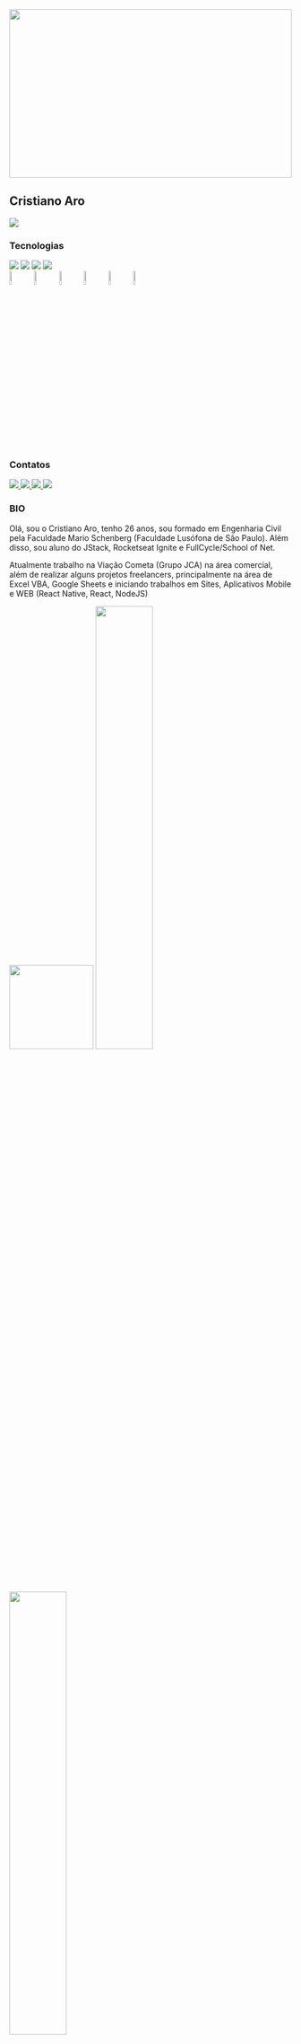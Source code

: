 <img height="300em" width="100%" src="https://images.unsplash.com/photo-1555949963-ff9fe0c870eb?ixid=MnwxMjA3fDB8MHxwaG90by1wYWdlfHx8fGVufDB8fHx8&ixlib=rb-1.2.1&auto=format&fit=crop&w=2000&q=80" />

## Cristiano Aro
![](https://komarev.com/ghpvc/?username=cristianoaro&color=blueviolet)

### Tecnologias

<div style="display: inline_block">
<img src="https://img.shields.io/badge/-Excel+VBA-green?style=for-the-badge&logo=microsoft-excel&logoColor=white" target="_blank">
<img src="https://img.shields.io/badge/-GITHUB-gray?style=for-the-badge&logo=github&logoColor=white" target="_blank">
<img src="https://img.shields.io/badge/Elixir-4B275F?style=for-the-badge&logo=elixir&logoColor=white" target="_blank">
<img src="https://img.shields.io/badge/JavaScript-323330?style=for-the-badge&logo=javascript&logoColor=F7DF1E" target="_blank">
</div>
<div style="display: inline_block">
<img width="8%" src="https://cdn.jsdelivr.net/gh/devicons/devicon/icons/vscode/vscode-original-wordmark.svg" />
<img width="8%" src="https://cdn.jsdelivr.net/gh/devicons/devicon/icons/docker/docker-original-wordmark.svg" />
<img width="8%" src="https://cdn.jsdelivr.net/gh/devicons/devicon/icons/googlecloud/googlecloud-original-wordmark.svg" />
<img width="8%" src="https://cdn.jsdelivr.net/gh/devicons/devicon/icons/postgresql/postgresql-original-wordmark.svg" />
<img width="8%" src="https://cdn.jsdelivr.net/gh/devicons/devicon/icons/nodejs/nodejs-original-wordmark.svg" />
<img width="8%" src="https://cdn.jsdelivr.net/gh/devicons/devicon/icons/yarn/yarn-original-wordmark.svg" />
</div>

### Contatos
<div style="display: inline_block">
  <a href="https://linkedin.com/in/cristiano-aro-15" target="_blank">
    <img src="https://img.shields.io/badge/-LinkedIn-%230077B5?style=for-the-badge&logo=linkedin&logoColor=white" target="_blank">
  </a>
  <a href="https://instagram.com/cristianoaro" target="_blank">
    <img src="https://img.shields.io/badge/-Instagram-CCC?style=for-the-badge&logo=instagram&logoColor=black" target="_blank">
  </a>
  <a href = "mailto:cristiano_sx@hotmail.com">
    <img src="https://img.shields.io/badge/Outlook-0078D4?style=for-the-badge&logo=microsoft-outlook&logoColor=white" target="_blank">
  </a>
  <a href = "mailto:cristianoaro@gmail.com">
    <img src="https://img.shields.io/badge/-Gmail-333?style=for-the-badge&logo=Gmail&logoColor=red" target="_blank">
  </a>
</div>

### BIO

Olá, sou o Cristiano Aro, tenho 26 anos, sou formado em Engenharia Civil pela Faculdade Mario Schenberg (Faculdade Lusófona de São Paulo). Além disso, sou aluno do JStack, Rocketseat Ignite e FullCycle/School of Net.

Atualmente trabalho na Viação Cometa (Grupo JCA) na área comercial, além de realizar alguns projetos freelancers, principalmente na área de Excel VBA, Google Sheets e iniciando trabalhos em Sites, Aplicativos Mobile e WEB (React Native, React, NodeJS)

<img height="150em" src="https://i.pinimg.com/originals/4b/ae/e9/4baee94ad8634680ebd9cbf372f9888e.gif"/>

<img width="45%" src="http://github-readme-streak-stats.herokuapp.com?user=cristianoaro&theme=dracula&hide_border=true&date_format=M%20j%5B%2C%20Y%5D"/> 
<img width="45%" src="https://github-readme-stats.vercel.app/api/top-langs/?username=cristianoaro&layout=compact&langs_count=7&theme=dracula"/>

